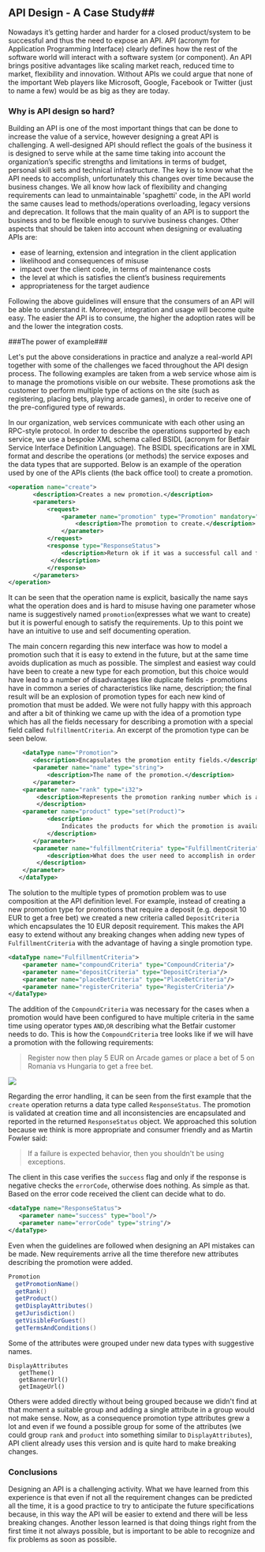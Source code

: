 ## API Design - A Case Study##

Nowadays it’s getting harder and harder for a closed product/system to be successful and thus the need to expose an API. API (acronym for Application Programming Interface) clearly defines how the rest of the software world will interact with a software system (or component). An API brings positive advantages like scaling market reach, reduced time to market, flexibility and innovation. Without APIs we could argue that none of the important Web players like Microsoft, Google, Facebook or Twitter (just to name a few) would be as big as they are today.

### Why is API design so hard? ###
Building an API is one of the most important things that can be done to increase the value of a service, however designing a great API is challenging. A well-designed API should reflect the goals of the business it is designed to serve while at the same time taking into account the organization’s specific strengths and limitations in terms of budget, personal skill sets and technical infrastructure. The key is to know what the API needs to accomplish, unfortunately this changes over time because the business changes. We all know how lack of flexibility and changing requirements can lead to unmaintainable 'spaghetti' code, in the API world the same causes lead to methods/operations overloading, legacy versions and deprecation. It follows that the main quality of an API is to support the business and to be flexible enough to survive business changes. Other aspects that should be taken into account when designing or evaluating APIs are:

- ease of learning, extension and integration in the client application
- likelihood and consequences of misuse
- impact over the client code, in terms of maintenance costs
- the level at which is satisfies the client’s business requirements
- appropriateness for the target audience

Following the above guidelines will ensure that the consumers of an API will be able to understand it. Moreover, integration and usage will become quite easy. The easier the API is to consume, the higher the adoption rates will be and the lower the integration costs.

###The power of example###

Let's put the above considerations in practice and analyze a real-world API together with some of the challenges we faced throughout the API design process. The following examples are taken from a web service whose aim is to manage the promotions visible on our website. These promotions ask the customer to perform multiple type of actions on the site (such as registering, placing bets, playing arcade games), in order to receive one of the pre-configured type of rewards.

In our organization, web services communicate with each other using an RPC-style protocol. In order to describe the operations supported by each service, we use a bespoke XML schema called BSIDL (acronym for Betfair Service Interface Definition Language). The BSIDL specifications are in XML format and describe the operations (or methods) the service exposes and the data types that are supported. Below is an example of the operation used by one of the APIs clients (the back office tool) to create a promotion.
```xml
<operation name="create">
       <description>Creates a new promotion.</description>
       <parameters>
           <request>
               <parameter name="promotion" type="Promotion" mandatory="true">
                   <description>The promotion to create.</description>
               </parameter>
           </request>
           <response type="ResponseStatus">
               <description>Return ok if it was a successful call and fail otherwise, together with an error code.
			</description>
           </response>
       </parameters>
</operation>	
```
It can be seen that the operation name is explicit, basically the name says what the operation does and is hard to misuse having one parameter whose name is suggestively named `promotion`(expresses what we want to create) but it is powerful enough to satisfy the requirements. Up to this point we have an intuitive to use and self documenting operation.

The main concern regarding this new interface was how to model a promotion such that it is easy to extend in the future, but at the same time avoids duplication as much as possible. The simplest and easiest way could have been to create a new type for each promotion, but this choice would have lead to a number of disadvantages like duplicate fields - promotions have in common a series of characteristics like name, description; the final result will be an explosion of promotion types for each new kind of promotion that must be added. We were not fully happy with this approach and after a bit of thinking we came up with the idea of a promotion type which has all the fields necessary for describing a promotion with a special field called `fulfillmentCriteria`.  An excerpt of the promotion type can be seen below.
```xml
    <dataType name="Promotion">
       <description>Encapsulates the promotion entity fields.</description>
       <parameter name="name" type="string">
           <description>The name of the promotion.</description>
       </parameter>
   	<parameter name="rank" type="i32">
   		<description>Represents the promotion ranking number which is an integer on range[1,1000].
   		</description>
   	<parameter name="product" type="set(Product)">
           <description>
               Indicates the products for which the promotion is available.
           </description>
       </parameter>
       <parameter name="fulfillmentCriteria" type="FulfillmentCriteria">
           <description>What does the user need to accomplish in order to get the reward.
   		</description>
   	</parameter>
   </dataType>	
```
The solution to the multiple types of promotion problem was to use composition at the API definition level.  For example, instead of creating a new promotion type for promotions that require a deposit (e.g. deposit 10 EUR to get a free bet) we created a new criteria called `DepositCriteria` which encapsulates the 10 EUR deposit requirement. This makes the API easy to extend without any breaking changes when adding new types of `FulfillmentCriteria` with the advantage of having a single promotion type.
```xml
<dataType name="FulfillmentCriteria">
	<parameter name="compoundCriteria" type="CompoundCriteria"/>
	<parameter name="depositCriteria" type="DepositCriteria"/>
    <parameter name="placeBetCriteria" type="PlaceBetCriteria"/>
	<parameter name="registerCriteria" type="RegisterCriteria"/>
</dataType>
```
The addition of the `CompoundCriteria` was necessary for the cases when a promotion would have been configured to have multiple criteria in the same time using operator types `AND`,`OR` describing what the Betfair customer needs to do. This is how the  `CompoundCriteria` tree looks like if we will have a promotion with the following requirements:
> Register now then play 5 EUR on Arcade games or place a bet of 5 on Romania vs Hungaria to get a free bet.

![](https://drive.google.com/uc?export=&id=0B8bE-oPfVra5TS1QX3l2Rm5VNXc)

Regarding the error handling, it can be seen from the first example that the `create` operation returns a data type called `ResponseStatus`. The promotion is validated at creation time and all inconsistencies are encapsulated and reported in the returned `ResponseStatus` object. We approached this solution because we think is more appropriate and consumer friendly and as Martin Fowler said:
> If a failure is expected behavior, then you shouldn't be using exceptions.

The client in this case verifies the `success` flag and only if the response is negative checks the `errorCode`, otherwise does nothing. As simple as that. Based on the error code received the client can decide what to do.
```xml
<dataType name="ResponseStatus">
   <parameter name="success" type="bool"/>
   <parameter name="errorCode" type="string"/>
</dataType>
```
Even when the guidelines are followed when designing an API mistakes can be made. New requirements arrive all the time therefore new attributes describing the promotion were added.
```java
Promotion
  getPromotionName()
  getRank()
  getProduct()
  getDisplayAttributes()
  getJurisdiction()
  getVisibleForGuest()
  getTermsAndConditions()
```
Some of the attributes were grouped under new data types with suggestive names.

    DisplayAttributes
       getTheme()
       getBannerUrl()
       getImageUrl()	
			
Others were added directly without being grouped because we didn't find at that moment a suitable group and adding a single attribute in a group would not make sense. Now, as a consequence promotion type attributes grew a lot and even if we found a possible group for some of the attributes (we could group `rank` and `product` into something similar to `DisplayAttributes`), API client already uses this version and is quite hard to make breaking changes.

### Conclusions ###
Designing an API is a challenging activity. What we have learned from this experience is that even if not all the requirement changes can be predicted all the time, it is a good practice to try to anticipate the future specifications because, in this way the API will be easier to extend and there will be less breaking changes. Another lesson learned is that doing things right from the first time it not always possible, but is important to be able to recognize and fix  problems as soon as possible.